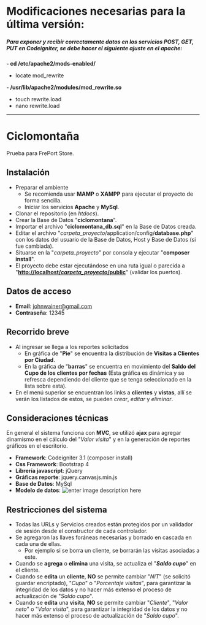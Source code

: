 # Modificaciones necesarias para la última versión:

##### Para exponer y recibir correctamente datos en los servicios POST, GET, PUT en Codeigniter, se debe hacer el siguiente ajuste en el apache:

**- cd /etc/apache2/mods-enabled/**
 - locate mod_rewrite

**- /usr/lib/apache2/modules/mod_rewrite.so**
 - touch rewrite.load
 - nano rewrite.load
 

------------

# Ciclomontaña
Prueba para FrePort Store.

## Instalación

 - Preparar el ambiente
	 - Se recomienda usar **MAMP** o **XAMPP** para ejecutar el proyecto de forma sencilla.
	 - Iniciar los servicios **Apache** y **MySql**.
 - Clonar el repositorio (en *htdocs*).
 - Crear la Base de Datos "**ciclomontana**".
 - Importar el archivo "**ciclomontana_db.sql**" en la Base de Datos creada.
 - Editar el archivo "*carpeta_proyecto*/application/config/**database.php**" con los datos del usuario de la Base de Datos, Host y Base de Datos (si fue cambiada).
 - Situarse en la "*carpeta_proyecto*" por consola y ejecutar "**composer install**".
 - El proyecto debe estar ejecutándose en una ruta igual o parecida a "[**http://localhost/*carpeta_proyecto*/public**](http://localhost/carpeta_proyecto/public)" (validar los puertos).

## Datos de acceso

 - **Email**: johnwainer@gmail.com
 - **Contraseña**: 12345

## Recorrido breve

 - Al ingresar se llega a los reportes solicitados
	 - En gráfica de "**Pie**" se encuentra la distribución de **Visitas a Clientes por Ciudad**.
	 - En la gráfica de "**barras**" se encuentra en movimiento del **Saldo del Cupo de los clientes por fechas** (Esta gráfica es dinámica y se refresca dependiendo del cliente que se tenga seleccionado en la lista sobre esta).
 - En el menú superior se encuentran los links a **clientes** y **vistas**, allí se verán los listados de estos, se pueden *crear*, *editar* y *eliminar*.

## Consideraciones técnicas

En general el sistema funciona con **MVC**, se utilizó **ajax** para agregar dinamismo en el cálculo del "*Valor visita*" y en la generación de reportes gráficos en el escritorio.

 - **Framework**: Codeigniter 3.1 (composer install)
 - **Css Framework**: Bootstrap 4
 - **Librería javascript**: jQuery
 - **Gráficas reporte**: jquery.canvasjs.min.js
 - **Base de Datos**: MySql
 - **Modelo de datos**:
![enter image description here](http://johnwainer.com/bd.png)

## Restricciones del sistema

 - Todas las URLs y Servicios creados están protegidos por un validador de sesión desde el constructor de cada controlador.
 - Se agregaron las llaves foráneas necesarias y borrado en cascada en cada una de ellas.
	 - Por ejemplo si se borra un cliente, se borrarán las visitas asociadas a este.
 - Cuando se **agrega** o **elimina** una visita, se actualiza el "***Saldo cupo***" en el cliente.
 - Cuando se **edita** un **cliente**, **NO** se permite cambiar "*NIT*" (se solicitó guardar encriptado), "*Cupo*" o "*Porcentaje visitas*", para garantizar la integridad de los datos y no hacer más extenso el proceso de actualización de "*Saldo cupo*".
 - Cuando se **edita** una **visita**, **NO** se permite cambiar "*Cliente*", "*Valor neto*" o "*Valor visita*", para garantizar la integridad de los datos y no hacer más extenso el proceso de actualización de "*Saldo cupo*".
